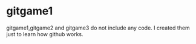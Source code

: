 # gitgame1

gitgame1,gitgame2 and gitgame3 do not include any code. 
I created them just to learn how github works.
